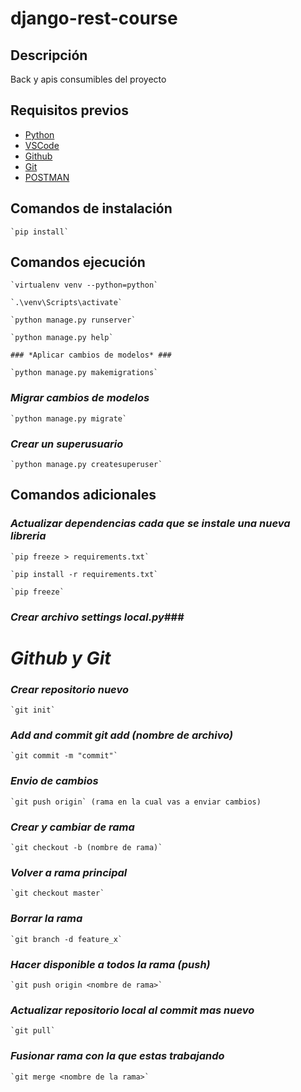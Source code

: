 # **django-rest-course** #

## Descripción ##

Back y apis consumibles del proyecto

## Requisitos previos ##
- [Python](https://www.python.org/downloads/)
- [VSCode](https://visualstudio.microsoft.com/es/downloads/)
- [Github](https://desktop.github.com/)
- [Git](https://git-scm.com/downloads)
- [POSTMAN](https://www.postman.com/downloads/)

## Comandos de instalación ##

    `pip install`

## Comandos ejecución ##

    `virtualenv venv --python=python`
    
    `.\venv\Scripts\activate`

    `python manage.py runserver`
    
    `python manage.py help`

    ### *Aplicar cambios de modelos* ###

    `python manage.py makemigrations`

### *Migrar cambios de modelos* ###

    `python manage.py migrate` 

### *Crear un superusuario* ###

    `python manage.py createsuperuser`

## Comandos adicionales ##

### *Actualizar dependencias cada que se instale una nueva libreria* ###
    
    `pip freeze > requirements.txt`

    `pip install -r requirements.txt`

    `pip freeze`

### *Crear archivo settings local.py*###

# **_Github y Git_** #

### *Crear repositorio nuevo* ###
  
    `git init`

### *Add and commit git add (nombre de archivo)* ###

    `git commit -m "commit"`

### *Envio de cambios* ###
    
    `git push origin` (rama en la cual vas a enviar cambios)

### *Crear y cambiar de rama* ###
    
    `git checkout -b (nombre de rama)`

### *Volver a rama principal* ###
    
    `git checkout master`

### *Borrar la rama* ###
    
    `git branch -d feature_x`

### *Hacer disponible a todos la rama (push)* ###
    
    `git push origin <nombre de rama>`

### *Actualizar repositorio local al commit mas nuevo* ###
    
    `git pull`

### *Fusionar rama con la que estas trabajando* ###
    
    `git merge <nombre de la rama>`